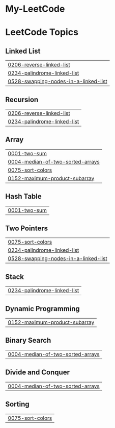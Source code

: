 # My-LeetCode
<!---LeetCode Topics Start-->
# LeetCode Topics
## Linked List
|  |
| ------- |
| [0206-reverse-linked-list](https://github.com/arnav1803/My-LeetCode/tree/master/0206-reverse-linked-list) |
| [0234-palindrome-linked-list](https://github.com/arnav1803/My-LeetCode/tree/master/0234-palindrome-linked-list) |
| [0528-swapping-nodes-in-a-linked-list](https://github.com/arnav1803/My-LeetCode/tree/master/0528-swapping-nodes-in-a-linked-list) |
## Recursion
|  |
| ------- |
| [0206-reverse-linked-list](https://github.com/arnav1803/My-LeetCode/tree/master/0206-reverse-linked-list) |
| [0234-palindrome-linked-list](https://github.com/arnav1803/My-LeetCode/tree/master/0234-palindrome-linked-list) |
## Array
|  |
| ------- |
| [0001-two-sum](https://github.com/arnav1803/My-LeetCode/tree/master/0001-two-sum) |
| [0004-median-of-two-sorted-arrays](https://github.com/arnav1803/My-LeetCode/tree/master/0004-median-of-two-sorted-arrays) |
| [0075-sort-colors](https://github.com/arnav1803/My-LeetCode/tree/master/0075-sort-colors) |
| [0152-maximum-product-subarray](https://github.com/arnav1803/My-LeetCode/tree/master/0152-maximum-product-subarray) |
## Hash Table
|  |
| ------- |
| [0001-two-sum](https://github.com/arnav1803/My-LeetCode/tree/master/0001-two-sum) |
## Two Pointers
|  |
| ------- |
| [0075-sort-colors](https://github.com/arnav1803/My-LeetCode/tree/master/0075-sort-colors) |
| [0234-palindrome-linked-list](https://github.com/arnav1803/My-LeetCode/tree/master/0234-palindrome-linked-list) |
| [0528-swapping-nodes-in-a-linked-list](https://github.com/arnav1803/My-LeetCode/tree/master/0528-swapping-nodes-in-a-linked-list) |
## Stack
|  |
| ------- |
| [0234-palindrome-linked-list](https://github.com/arnav1803/My-LeetCode/tree/master/0234-palindrome-linked-list) |
## Dynamic Programming
|  |
| ------- |
| [0152-maximum-product-subarray](https://github.com/arnav1803/My-LeetCode/tree/master/0152-maximum-product-subarray) |
## Binary Search
|  |
| ------- |
| [0004-median-of-two-sorted-arrays](https://github.com/arnav1803/My-LeetCode/tree/master/0004-median-of-two-sorted-arrays) |
## Divide and Conquer
|  |
| ------- |
| [0004-median-of-two-sorted-arrays](https://github.com/arnav1803/My-LeetCode/tree/master/0004-median-of-two-sorted-arrays) |
## Sorting
|  |
| ------- |
| [0075-sort-colors](https://github.com/arnav1803/My-LeetCode/tree/master/0075-sort-colors) |
<!---LeetCode Topics End-->
